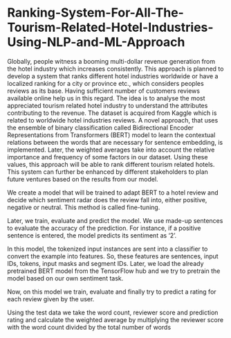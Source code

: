 # Ranking-System-For-All-The-Tourism-Related-Hotel-Industries-Using-NLP-and-ML-Approach
Globally, people witness a booming multi-dollar revenue generation from the hotel industry which increases consistently. This approach is planned to develop a system that ranks different hotel industries worldwide or have a localized ranking for a city or province etc., which considers peoples reviews as its base. Having sufficient number of customers reviews available online help us in this regard. The idea is to analyse the most appreciated tourism related hotel industry to understand the attributes contributing to the revenue. The dataset is acquired from Kaggle which is related to worldwide hotel industries reviews. A novel approach, that uses the ensemble of binary classification called Bidirectional Encoder Representations from Transformers (BERT) model to learn the contextual relations between the words that are necessary for sentence embedding, is implemented. Later, the weighted averages take into account the relative importance and frequency of some factors in our dataset. Using these values, this approach will be able to rank different tourism related hotels. This system can further be enhanced by different stakeholders to plan future ventures based on the results from our model.


We create a model that will be trained to adapt BERT to a hotel review and decide which sentiment radar does the review fall into, either positive, negative or neutral. This method is called fine-tuning.

Later, we train, evaluate and predict the model. We use made-up sentences to evaluate the accuracy of the prediction. For instance, if a positive sentence is entered, the model predicts its sentiment as ‘2’.

In this model, the tokenized input instances are sent into a classifier to convert the example into features. So, these features are sentences, input IDs, tokens, input masks and segment IDs. Later, we load the already pretrained BERT model from the TensorFlow hub and we try to pretrain the model based on our own sentiment task. 

Now, on this model we train, evaluate and finally try to predict a rating for each review given by the user.

Using the test data we take the word count, reviewer score and prediction rating and calculate the weighted average by multiplying the reviewer score with the word count divided by the total number of words
